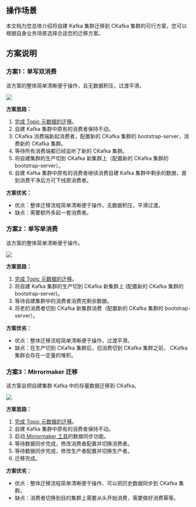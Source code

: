 ## 操作场景

本文档为您总体介绍将自建 Kafka 集群迁移到 CKafka 集群的可行方案，您可以根据自身业务场景选择合适您的迁移方案。

## 方案说明

### 方案1：单写双消费

该方案的整体简单清晰便于操作，且无数据积压，过渡平滑。

![](https://main.qcloudimg.com/raw/7b41c8c1f3740a9b5b6ad45f6b369cc0.png)



**方案思路：**

1. [完成 Topic 元数据的迁移](https://intl.cloud.tencent.com/document/product/597/41380)。
2. 自建 Kafka 集群中原有的消费者保持不动。
3. CKafka 消费端新起消费者，配置新的 CKafka 集群的 bootstrap-server，消费新的 CKafka 集群。
4. 等待所有消费端都已经监听了新的 CKafka 集群。
5. 将自建集群的生产切到 CKafka 新集群上（配置新的 CKafka 集群的 bootstrap-server）。
6. 自建 Kafka 集群中原有的消费者继续消费自建 Kafka 集群中剩余的数据，直到消费干净后方可下线原消费者。

**方案优劣：**

- 优点：整体迁移流程简单清晰便于操作，无数据积压，平滑过渡。
- 缺点：需要额外多起一套消费者。



### 方案2：单写单消费

该方案的整体简单清晰便于操作。

![](https://main.qcloudimg.com/raw/a24b388a3259dfe609e94ed14037c862.png)

**方案思路：**

1. [完成 Topic 元数据的迁移](https://intl.cloud.tencent.com/document/product/597/41380)。
2. 将自建 Kafka 集群的生产切到 CKafka 新集群上 (配置新的 CKafka 集群的 bootstrap-server)。
3. 等待自建集群中的消费者消费完剩余数据。
4. 将老的消费者切到 CKafka 新集群消费（配置新的 CKafka 集群的 bootstrap-server）。

**方案优劣：**

- 优点：整体迁移流程简单清晰便于操作，过渡平滑。
- 缺点：在生产切到 CKafka 集群后，旧消费切到 CKafka 集群之前， CKafka 集群会存在一定量的堆积。



### 方案3：Mirrormaker 迁移

该方案会把自建集群 Kafka 中的存量数据迁移到 CKafka。

![](https://main.qcloudimg.com/raw/74a958680c5d45812dfc8141505bc013.png)

**方案思路：**

1. [完成 Topic 元数据的迁移](https://intl.cloud.tencent.com/document/product/597/41380)。
2. 自建 Kafka 集群中原有的消费者保持不动。
3. 启动[ Mirrormaker 工具](https://intl.cloud.tencent.com/document/product/597/41381)的数据同步功能。
4. 等待数据同步完成，修改消费者配置并切换消费者。
5. 等待数据同步完成，修改生产者配置并切换生产者。
6. 迁移完成。

**方案优劣：**

- 优点：整体迁移流程简单清晰便于操作、可以把历史数据同步到 CKafka 集群。
- 缺点：消费者切换到目的集群上需要从头开始消费，需要做好消费幂等。
